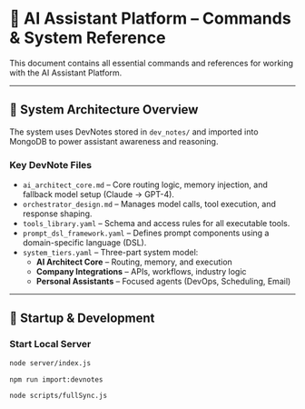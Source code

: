# 📘 AI Assistant Platform – Commands & System Reference

This document contains all essential commands and references for working with the AI Assistant Platform.

---

## 🧠 System Architecture Overview

The system uses DevNotes stored in `dev_notes/` and imported into MongoDB to power assistant awareness and reasoning.

### Key DevNote Files

- `ai_architect_core.md` – Core routing logic, memory injection, and fallback model setup (Claude → GPT-4).
- `orchestrator_design.md` – Manages model calls, tool execution, and response shaping.
- `tools_library.yaml` – Schema and access rules for all executable tools.
- `prompt_dsl_framework.yaml` – Defines prompt components using a domain-specific language (DSL).
- `system_tiers.yaml` – Three-part system model:
  - **AI Architect Core** – Routing, memory, and execution
  - **Company Integrations** – APIs, workflows, industry logic
  - **Personal Assistants** – Focused agents (DevOps, Scheduling, Email)

---

## 🚀 Startup & Development

### Start Local Server

```bash
node server/index.js

npm run import:devnotes

node scripts/fullSync.js

```
